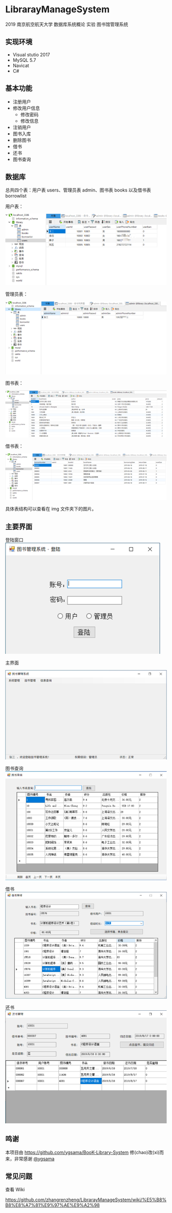 # LibrarayManageSystem
2019 南京航空航天大学 数据库系统概论 实验 图书馆管理系统 

## 实现环境

- Visual stutio 2017
- MySQL 5.7
- Navicat
- C#

## 基本功能

- 注册用户
- 修改用户信息 
  - 修改密码
  - 修改信息
- 注销用户
- 图书入库
- 删除图书
- 借书
- 还书
- 图书查询


## 数据库

总共四个表：用户表 users、管理员表 admin、图书表 books 以及借书表 borrowlist  

用户表：

![](https://github.com/zhangrenzheng/LibrarayManageSystem/blob/master/img/Snipaste_2019-06-20_13-42-54.png)

管理员表：

![](https://github.com/zhangrenzheng/LibrarayManageSystem/blob/master/img/Snipaste_2019-06-20_13-40-35.png)

图书表：

![](https://github.com/zhangrenzheng/LibrarayManageSystem/blob/master/img/Snipaste_2019-06-20_13-41-26.png)

借书表：

![](https://github.com/zhangrenzheng/LibrarayManageSystem/blob/master/img/Snipaste_2019-06-20_13-42-01.png)

具体表结构可以查看在 img 文件夹下的图片。  

## 主要界面

登陆窗口  
![](https://github.com/zhangrenzheng/LibrarayManageSystem/blob/master/img/Snipaste_2019-06-18_22-53-18.png)

主界面  

![](https://github.com/zhangrenzheng/LibrarayManageSystem/blob/master/img/Snipaste_2019-06-18_22-53-50.png)

图书查询  
![](https://github.com/zhangrenzheng/LibrarayManageSystem/blob/master/img/Snipaste_2019-06-18_22-54-11.png)

借书  
![](https://github.com/zhangrenzheng/LibrarayManageSystem/blob/master/img/Snipaste_2019-06-18_22-55-15.png)

还书  
![](https://github.com/zhangrenzheng/LibrarayManageSystem/blob/master/img/Snipaste_2019-06-18_22-55-53.png)

## 鸣谢

本项目由 https://github.com/ygsama/BooK-Library-System 修(chao)改(xi)而来，非常感谢 [@ygsama](https://github.com/ygsama)  

## 常见问题

查看 Wiki

https://github.com/zhangrenzheng/LibrarayManageSystem/wiki/%E5%B8%B8%E8%A7%81%E9%97%AE%E9%A2%98

